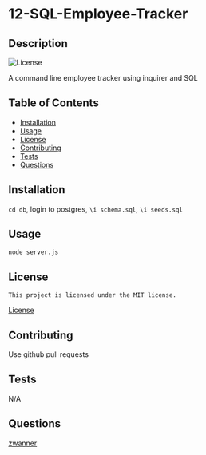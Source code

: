 # 12-SQL-Employee-Tracker
## Description
 ![License](https://img.shields.io/badge/License-MIT-blue.svg)
 
 A command line employee tracker using inquirer and SQL
## Table of Contents
 * [Installation](#installation)
 * [Usage](#usage)
 * [License](#license)
 * [Contributing](#contributing)
 * [Tests](#tests)
 * [Questions](#questions)
## Installation
 `cd db`, login to postgres, `\i schema.sql`, `\i seeds.sql`
## Usage
 `node server.js`
## License
    This project is licensed under the MIT license.
 [License](https://opensource.org/licenses/MIT)
## Contributing
 Use github pull requests
## Tests
 N/A
## Questions
 [zwanner](https://github.com/zwanner)
